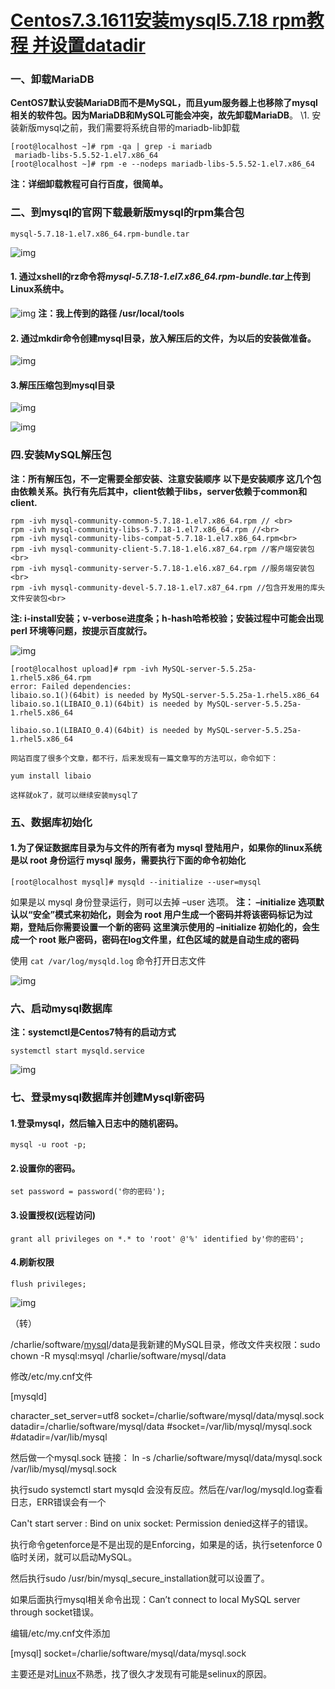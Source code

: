 # [Centos7.3.1611安装mysql5.7.18 rpm教程 并设置datadir](https://www.cnblogs.com/zhangmingcheng/p/7115497.html)



### 一、卸载MariaDB

**CentOS7默认安装MariaDB而不是MySQL，而且yum服务器上也移除了mysql相关的软件包。因为MariaDB和MySQL可能会冲突，故先卸载MariaDB**。 
\1. 安装新版mysql之前，我们需要将系统自带的mariadb-lib卸载

```
[root@localhost ~]# rpm -qa | grep -i mariadb
 mariadb-libs-5.5.52-1.el7.x86_64
[root@localhost ~]# rpm -e --nodeps mariadb-libs-5.5.52-1.el7.x86_64
```

**注：详细卸载教程可自行百度，很简单。**

### 二、到mysql的官网下载最新版mysql的rpm集合包

```
mysql-5.7.18-1.el7.x86_64.rpm-bundle.tar
```

![img](http://i.imgur.com/6dq9mEx.jpg)

#### 1. 通过xshell的rz命令将*mysql-5.7.18-1.el7.x86_64.rpm-bundle.tar*上传到Linux系统中。

![img](http://i.imgur.com/OFpr8v2.jpg) 
**注：我上传到的路径 /usr/local/tools**

#### 2. 通过mkdir命令创建mysql目录，放入解压后的文件，为以后的安装做准备。

![img](http://i.imgur.com/kCMWtf9.jpg)

#### 3.解压压缩包到mysql目录

![img](http://i.imgur.com/HZ5MRip.jpg)

![img](http://i.imgur.com/GyDiOpo.jpg)

### 四.安装MySQL解压包

**注：所有解压包，不一定需要全部安装、注意安装顺序** 
**以下是安装顺序 这几个包由依赖关系。执行有先后其中，client依赖于libs，server依赖于common和client.**

```
rpm -ivh mysql-community-common-5.7.18-1.el7.x86_64.rpm // <br> 
rpm -ivh mysql-community-libs-5.7.18-1.el7.x86_64.rpm //<br>
rpm -ivh mysql-community-libs-compat-5.7.18-1.el7.x86_64.rpm<br>
rpm -ivh mysql-community-client-5.7.18-1.el6.x87_64.rpm //客户端安装包 <br>
rpm -ivh mysql-community-server-5.7.18-1.el6.x87_64.rpm //服务端安装包<br>
rpm -ivh mysql-community-devel-5.7.18-1.el7.x87_64.rpm //包含开发用的库头文件安装包<br>
```

**注: i-install安装；v-verbose进度条；h-hash哈希校验；安装过程中可能会出现 perl 环境等问题，按提示百度就行。**

![img](http://i.imgur.com/RSt2SAW.jpg)



```
[root@localhost upload]# rpm -ivh MySQL-server-5.5.25a-1.rhel5.x86_64.rpm
error: Failed dependencies:
libaio.so.1()(64bit) is needed by MySQL-server-5.5.25a-1.rhel5.x86_64
libaio.so.1(LIBAIO_0.1)(64bit) is needed by MySQL-server-5.5.25a-1.rhel5.x86_64

libaio.so.1(LIBAIO_0.4)(64bit) is needed by MySQL-server-5.5.25a-1.rhel5.x86_64

网站百度了很多个文章，都不行，后来发现有一篇文章写的方法可以，命令如下：

yum install libaio

这样就ok了，就可以继续安装mysql了
```



### 五、数据库初始化

#### 1.为了保证数据库目录为与文件的所有者为 mysql 登陆用户，如果你的linux系统是以 root 身份运行 mysql 服务，需要执行下面的命令初始化

```
[root@localhost mysql]# mysqld --initialize --user=mysql
```

如果是以 mysql 身份登录运行，则可以去掉 –user 选项。
**注： –initialize 选项默认以“安全”模式来初始化，则会为 root 用户生成一个密码并将该密码标记为过期，登陆后你需要设置一个新的密码**
**这里演示使用的 –initialize 初始化的，会生成一个 root 账户密码，密码在log文件里，红色区域的就是自动生成的密码**

使用 `cat /var/log/mysqld.log` 命令打开日志文件

![img](http://i.imgur.com/dWpPS8b.jpg)

### 六、启动mysql数据库

**注：systemctl是Centos7特有的启动方式**

```
systemctl start mysqld.service
```

![img](http://i.imgur.com/NYKSWuj.jpg)

### 七、登录mysql数据库并创建Mysql新密码

#### 1.登录mysql，然后输入日志中的随机密码。

```
mysql -u root -p;
```

#### 2.设置你的密码。

```
set password = password('你的密码');
```

#### 3.设置授权(远程访问)

```
grant all privileges on *.* to 'root' @'%' identified by'你的密码';
```

#### 4.刷新权限

```
flush privileges;
```

![img](http://i.imgur.com/WamZsjq.jpg)

（转）

/charlie/software/[mysql](http://lib.csdn.net/base/mysql)/data是我新建的MySQL目录，修改文件夹权限：sudo chown -R mysql:msyql /charlie/software/mysql/data

修改/etc/my.cnf文件

[mysqld]

character_set_server=utf8
socket=/charlie/software/mysql/data/mysql.sock
datadir=/charlie/software/mysql/data
\#socket=/var/lib/mysql/mysql.sock
\#datadir=/var/lib/mysql

 

然后做一个mysql.sock 链接：
ln -s /charlie/software/mysql/data/mysql.sock /var/lib/mysql/mysql.sock

执行sudo systemctl start mysqld 会没有反应。然后在/var/log/mysqld.log查看日志，ERR错误会有一个

Can't start server : Bind on unix socket: Permission denied这样子的错误。

执行命令getenforce是不是出现的是Enforcing，如果是的话，执行setenforce 0 临时关闭，就可以启动MySQL。

然后执行sudo /usr/bin/mysql_secure_installation就可以设置了。

如果后面执行mysql相关命令出现：Can’t connect to local MySQL server through socket错误。

编辑/etc/my.cnf文件添加

 [mysql]
socket=/charlie/software/mysql/data/mysql.sock

主要还是对[Linux](http://lib.csdn.net/base/linux)不熟悉，找了很久才发现有可能是selinux的原因。

 

 